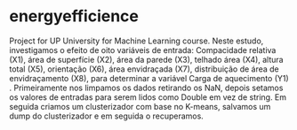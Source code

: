 # energyefficience
Project for UP University for Machine Learning course.
Neste estudo, investigamos o efeito de oito variáveis de entrada: Compacidade relativa (X1), área de superfície (X2), área da parede (X3), telhado área (X4), altura total (X5), orientação (X6), área envidraçada (X7), distribuição de área de envidraçamento (X8), para determinar a
variável Carga de aquecimento (Y1) .
Primeiramente nos limpamos os dados retirando os NaN, depois setamos os valores de entradas para serem lidos como Double em vez de string.
Em seguida criamos um clusterizador com base no K-means, salvamos um dump do clusterizador e em seguida o recuperamos.

